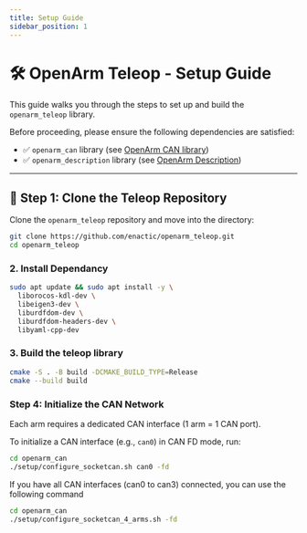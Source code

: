```yaml
---
title: Setup Guide
sidebar_position: 1
---
```


# 🛠️ OpenArm Teleop - Setup Guide

This guide walks you through the steps to set up and build the `openarm_teleop` library.

Before proceeding, please ensure the following dependencies are satisfied:

- ✅ `openarm_can` library (see [OpenArm CAN library](/software/can))
- ✅ `openarm_description` library (see [OpenArm Description](/software/description))

---

## 🚀 Step 1: Clone the Teleop Repository

Clone the `openarm_teleop` repository and move into the directory:

```bash
git clone https://github.com/enactic/openarm_teleop.git
cd openarm_teleop
```

### 2. Install Dependancy

```bash
sudo apt update && sudo apt install -y \
  liborocos-kdl-dev \
  libeigen3-dev \
  liburdfdom-dev \
  liburdfdom-headers-dev \
  libyaml-cpp-dev
```

### 3. Build the teleop library
```bash
cmake -S . -B build -DCMAKE_BUILD_TYPE=Release
cmake --build build
```

### Step 4: Initialize the CAN Network

Each arm requires a dedicated CAN interface (1 arm = 1 CAN port).

To initialize a CAN interface (e.g., `can0`) in CAN FD mode, run:

```bash
cd openarm_can
./setup/configure_socketcan.sh can0 -fd
```

If you have all CAN interfaces (can0 to can3) connected, you can use the following command
```bash
cd openarm_can
./setup/configure_socketcan_4_arms.sh -fd
```